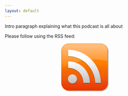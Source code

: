 ```yaml
---
layout: default
---
```

Intro paragraph explaining what this podcast is all about

Please follow using the RSS feed:
<center><img src="/assets/img/rss-41072_640.png" width="150px"></center>

